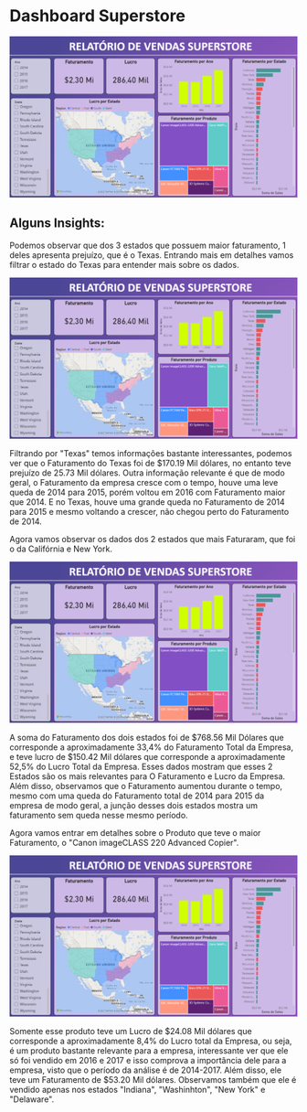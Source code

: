 # Dashboard Superstore

<img src="https://github.com/lucasbdesouza/Dashboard-Superstore/blob/main/Dashboard.png">

## Alguns Insights:

Podemos observar que dos 3 estados que possuem maior faturamento, 1 deles apresenta prejuízo, que é o Texas. Entrando mais em detalhes vamos filtrar o estado do Texas para entender mais sobre os dados.

<img src="https://github.com/lucasbdesouza/Dashboard-Superstore/blob/main/Dashboard.png">

Filtrando por "Texas" temos informações bastante interessantes, podemos ver que o Faturamento do Texas foi de $170.19 Mil dólares, no entanto teve prejuízo de 25.73 Mil dólares. Outra informação relevante é que de modo geral, o Faturamento da empresa cresce com o tempo, houve uma leve queda de 2014 para 2015, porém voltou em 2016 com Faturamento maior que 2014. E no Texas, houve uma grande queda no Faturamento de 2014 para 2015 e mesmo voltando a crescer, não chegou perto do Faturamento de 2014.

Agora vamos observar os dados dos 2 estados que mais Faturaram, que foi o da Califórnia e New York.

<img src="https://github.com/lucasbdesouza/Dashboard-Superstore/blob/main/Dashboard.png">

A soma do Faturamento dos dois estados foi de $768.56 Mil Dólares que corresponde a aproximadamente 33,4% do Faturamento Total da Empresa, e teve lucro de $150.42 Mil dólares que corresponde a aproximadamente 52,5% do Lucro Total da Empresa. Esses dados mostram que esses 2 Estados são os mais relevantes para O Faturamento e Lucro da Empresa. Além disso, observamos que o Faturamento aumentou durante o tempo, mesmo com uma queda do Faturamento total de 2014 para 2015 da empresa de modo geral, a junção desses dois estados mostra um faturamento sem queda nesse mesmo período.

Agora vamos entrar em detalhes sobre o Produto que teve o maior Faturamento, o "Canon imageCLASS 220 Advanced Copier".

<img src="https://github.com/lucasbdesouza/Dashboard-Superstore/blob/main/Dashboard.png">

Somente esse produto teve um Lucro de $24.08 Mil dólares que corresponde a aproximadamente 8,4% do Lucro total da Empresa, ou seja, é um produto bastante relevante para a empresa, interessante ver que ele só foi vendido em 2016 e 2017 e isso comprova a importância dele para a empresa, visto que o período da análise é de 2014-2017. Além disso, ele teve um Faturamento de $53.20 Mil dólares. Observamos também que ele é vendido apenas nos estados "Indiana", "Washinhton", "New York" e "Delaware".
